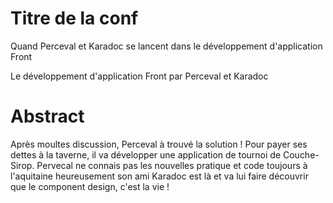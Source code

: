 Titre de la conf
===
Quand Perceval et Karadoc se lancent dans le développement d'application Front

Le développement d'application Front par Perceval et Karadoc

Abstract
===
Après moultes discussion, Perceval à trouvé la solution ! 
Pour payer ses dettes à la taverne, il va développer une application de tournoi de Couche-Sirop. 
Pervecal ne connais pas les nouvelles pratique et code toujours à l'aquitaine heureusement son ami Karadoc est là 
et va lui faire découvrir que le component design, c'est la vie !
